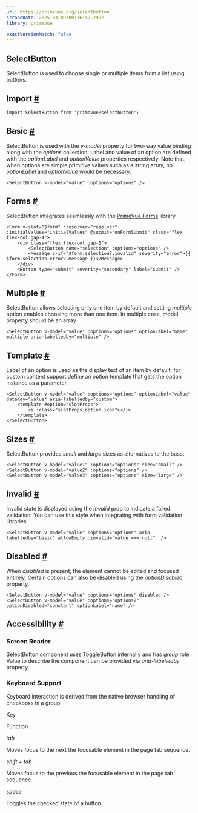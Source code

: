 ```yaml
---
url: https://primevue.org/selectbutton
scrapeDate: 2025-04-09T00:36:42.297Z
library: primevue

exactVersionMatch: false
---
```


## SelectButton

SelectButton is used to choose single or multiple items from a list using buttons.

## Import [#](_selectbutton_.md#import)
```
import SelectButton from 'primevue/selectbutton';
```
## Basic [#](_selectbutton_.md#basic)

SelectButton is used with the _v-model_ property for two-way value binding along with the _options_ collection. Label and value of an option are defined with the _optionLabel_ and _optionValue_ properties respectively. Note that, when options are simple primitive values such as a string array, no _optionLabel_ and _optionValue_ would be necessary.
```
<SelectButton v-model="value" :options="options" />
```
## Forms [#](_selectbutton_.md#forms)

SelectButton integrates seamlessly with the [PrimeVue Forms](_forms.md) library.
```
<Form v-slot="$form" :resolver="resolver" :initialValues="initialValues" @submit="onFormSubmit" class="flex flex-col gap-4">
    <div class="flex flex-col gap-1">
        <SelectButton name="selection" :options="options" />
        <Message v-if="$form.selection?.invalid" severity="error">{{ $form.selection.error?.message }}</Message>
    </div>
    <Button type="submit" severity="secondary" label="Submit" />
</Form>
```
## Multiple [#](_selectbutton_.md#multiple)

SelectButton allows selecting only one item by default and setting _multiple_ option enables choosing more than one item. In multiple case, model property should be an array.
```
<SelectButton v-model="value" :options="options" optionLabel="name" multiple aria-labelledby="multiple" />
```
## Template [#](_selectbutton_.md#template)

Label of an option is used as the display text of an item by default, for custom content support define an _option_ template that gets the option instance as a parameter.
```
<SelectButton v-model="value" :options="options" optionLabel="value" dataKey="value" aria-labelledby="custom">
    <template #option="slotProps">
        <i :class="slotProps.option.icon"></i>
    </template>
</SelectButton>
```
## Sizes [#](_selectbutton_.md#sizes)

SelectButton provides _small_ and _large_ sizes as alternatives to the base.
```
<SelectButton v-model="value1" :options="options" size="small" />
<SelectButton v-model="value2" :options="options" />
<SelectButton v-model="value3" :options="options" size="large" />
```
## Invalid [#](_selectbutton_.md#invalid)

Invalid state is displayed using the _invalid_ prop to indicate a failed validation. You can use this style when integrating with form validation libraries.
```
<SelectButton v-model="value" :options="options" aria-labelledby="basic" allowEmpty :invalid="value === null"  />
```
## Disabled [#](_selectbutton_.md#disabled)

When _disabled_ is present, the element cannot be edited and focused entirely. Certain options can also be disabled using the _optionDisabled_ property.
```
<SelectButton v-model="value" :options="options" disabled />
<SelectButton v-model="value" :options="options2" optionDisabled="constant" optionLabel="name" />
```
## Accessibility [#](_selectbutton_.md#accessibility)

### Screen Reader

SelectButton component uses ToggleButton internally and has _group_ role. Value to describe the component can be provided via _aria-labelledby_ property.

### Keyboard Support

Keyboard interaction is derived from the native browser handling of checkboxs in a group.

Key

Function

_tab_

Moves focus to the next the focusable element in the page tab sequence.

_shift_ + _tab_

Moves focus to the previous the focusable element in the page tab sequence.

_space_

Toggles the checked state of a button.